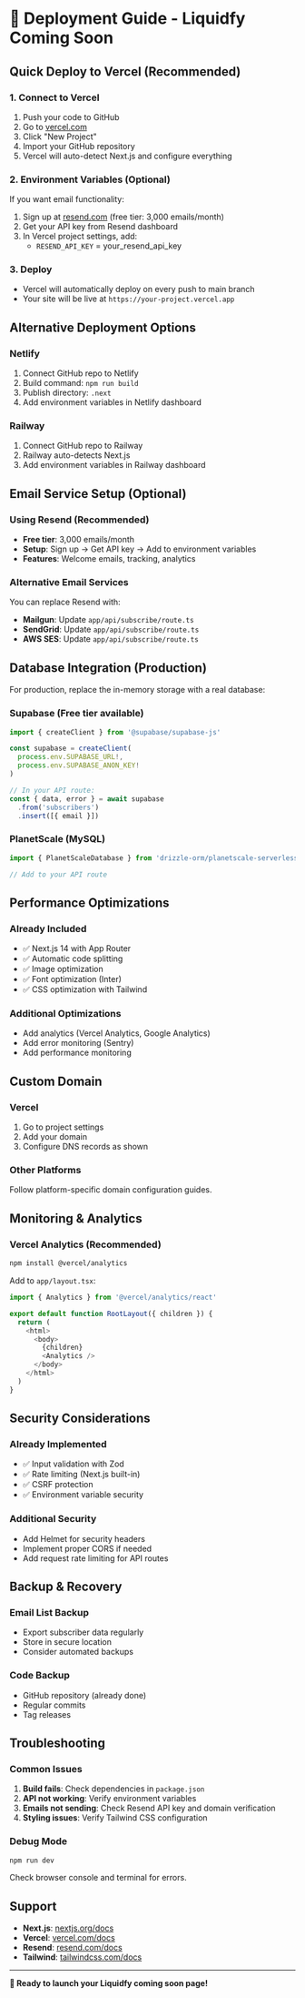 # 🚀 Deployment Guide - Liquidfy Coming Soon

## Quick Deploy to Vercel (Recommended)

### 1. **Connect to Vercel**
1. Push your code to GitHub
2. Go to [vercel.com](https://vercel.com)
3. Click "New Project"
4. Import your GitHub repository
5. Vercel will auto-detect Next.js and configure everything

### 2. **Environment Variables** (Optional)
If you want email functionality:
1. Sign up at [resend.com](https://resend.com) (free tier: 3,000 emails/month)
2. Get your API key from Resend dashboard
3. In Vercel project settings, add:
   - `RESEND_API_KEY` = your_resend_api_key

### 3. **Deploy**
- Vercel will automatically deploy on every push to main branch
- Your site will be live at `https://your-project.vercel.app`

## Alternative Deployment Options

### Netlify
1. Connect GitHub repo to Netlify
2. Build command: `npm run build`
3. Publish directory: `.next`
4. Add environment variables in Netlify dashboard

### Railway
1. Connect GitHub repo to Railway
2. Railway auto-detects Next.js
3. Add environment variables in Railway dashboard

## Email Service Setup (Optional)

### Using Resend (Recommended)
- **Free tier**: 3,000 emails/month
- **Setup**: Sign up → Get API key → Add to environment variables
- **Features**: Welcome emails, tracking, analytics

### Alternative Email Services
You can replace Resend with:
- **Mailgun**: Update `app/api/subscribe/route.ts`
- **SendGrid**: Update `app/api/subscribe/route.ts`
- **AWS SES**: Update `app/api/subscribe/route.ts`

## Database Integration (Production)

For production, replace the in-memory storage with a real database:

### Supabase (Free tier available)
```typescript
import { createClient } from '@supabase/supabase-js'

const supabase = createClient(
  process.env.SUPABASE_URL!,
  process.env.SUPABASE_ANON_KEY!
)

// In your API route:
const { data, error } = await supabase
  .from('subscribers')
  .insert([{ email }])
```

### PlanetScale (MySQL)
```typescript
import { PlanetScaleDatabase } from 'drizzle-orm/planetscale-serverless'

// Add to your API route
```

## Performance Optimizations

### Already Included
- ✅ Next.js 14 with App Router
- ✅ Automatic code splitting
- ✅ Image optimization
- ✅ Font optimization (Inter)
- ✅ CSS optimization with Tailwind

### Additional Optimizations
- Add analytics (Vercel Analytics, Google Analytics)
- Add error monitoring (Sentry)
- Add performance monitoring

## Custom Domain

### Vercel
1. Go to project settings
2. Add your domain
3. Configure DNS records as shown

### Other Platforms
Follow platform-specific domain configuration guides.

## Monitoring & Analytics

### Vercel Analytics (Recommended)
```bash
npm install @vercel/analytics
```

Add to `app/layout.tsx`:
```typescript
import { Analytics } from '@vercel/analytics/react'

export default function RootLayout({ children }) {
  return (
    <html>
      <body>
        {children}
        <Analytics />
      </body>
    </html>
  )
}
```

## Security Considerations

### Already Implemented
- ✅ Input validation with Zod
- ✅ Rate limiting (Next.js built-in)
- ✅ CSRF protection
- ✅ Environment variable security

### Additional Security
- Add Helmet for security headers
- Implement proper CORS if needed
- Add request rate limiting for API routes

## Backup & Recovery

### Email List Backup
- Export subscriber data regularly
- Store in secure location
- Consider automated backups

### Code Backup
- GitHub repository (already done)
- Regular commits
- Tag releases

## Troubleshooting

### Common Issues
1. **Build fails**: Check dependencies in `package.json`
2. **API not working**: Verify environment variables
3. **Emails not sending**: Check Resend API key and domain verification
4. **Styling issues**: Verify Tailwind CSS configuration

### Debug Mode
```bash
npm run dev
```
Check browser console and terminal for errors.

## Support

- **Next.js**: [nextjs.org/docs](https://nextjs.org/docs)
- **Vercel**: [vercel.com/docs](https://vercel.com/docs)
- **Resend**: [resend.com/docs](https://resend.com/docs)
- **Tailwind**: [tailwindcss.com/docs](https://tailwindcss.com/docs)

---

**🎉 Ready to launch your Liquidfy coming soon page!** 
